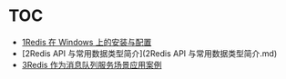 # TOC

- [1Redis 在 Windows 上的安装与配置](1Redis在Windows上的安装与配置.md)
- [2Redis API 与常用数据类型简介](2Redis API 与常用数据类型简介.md)
- [3Redis 作为消息队列服务场景应用案例](3Redis作为消息队列服务场景应用案例.md)
